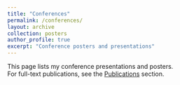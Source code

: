 ```yaml
---
title: "Conferences"
permalink: /conferences/
layout: archive
collection: posters
author_profile: true
excerpt: "Conference posters and presentations"
---
```


This page lists my conference presentations and posters.  
For full-text publications, see the [Publications](/publications/) section.
